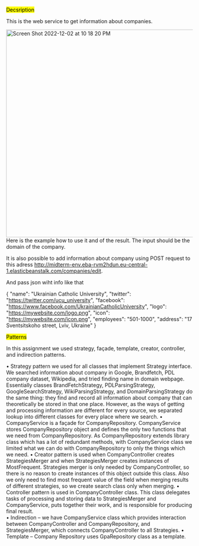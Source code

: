 <mark>Decsription</mark>

This is the web service to get information about companies.

<img width="560" alt="Screen Shot 2022-12-02 at 10 18 20 PM" src="https://user-images.githubusercontent.com/33194709/205378623-15bc39fa-d682-440e-8c12-3666c7492cbc.png">
Here is the example how to use it and of the result. The input should be the domain of the company.

It is also possible to add information about company using POST request to
this adress http://midterm-env.eba-rvm2hdun.eu-central-1.elasticbeanstalk.com/companies/edit.


And pass json wiht info like that 


{ "name": "Ukrainian Catholic University",
  "twitter": "https://twitter.com/ucu_university",
  "facebook": "https://www.facebook.com/UkrainianCatholicUniversity",
  "logo": "https://mywebsite.com/logo.png",
  "icon": "https://mywebsite.com/icon.png",
  "employees": "501-1000",
  "address": "17 Sventsitskoho street, Lviv, Ukraine" }


<mark>Patterns</mark>

In this assignment we used strategy, façade, template, creator, controller, and indirection patterns.

•	Strategy pattern we used for all classes that implement Strategy interface. We searched information about company in Google, Brandfetch, PDL company dataset, Wikipedia, and tried finding name in domain webpage. Essentially classes BrandFetchStrategy, PDLParsingStrategy, GoogleSearchStrategy, WikiParsingStrategy, and DomainParsingStrategy do the same thing: they find and record all information about company that can theoretically be stored in that one place. However, as the ways of getting and processing information are different for every source, we separated lookup into different classes for every place where we search.
•	CompanyService is a façade for CompanyRepository. CompanyService stores CompanyRepository object and defines the only two functions that we need from CompanyRepository. As CompanyRepository extends library class which has a lot of redundant methods, with CompanyService class we limited what we can do with CompanyRepository to only the things which we need.
•	Creator pattern is used when CompanyController creates StrategiesMerger and when StrategiesMerger creates instances of MostFrequent. Strategies merger is only needed by CompanyController, so there is no reason to create instances of this object outside this class. Also we only need to find most frequent value of the field when merging results of different strategies, so we create search class only when merging.
•	Controller pattern is used in CompanyController class. This class delegates tasks of processing and storing data to StrategiesMerger and CompanyService, puts together their work, and is responsible for producing final result.  
•	Indirection – we have CompanyService class which provides interaction between CompanyController and CompanyRepository, and StrategiesMerger, which connects CompanyController to all Strategies.
•	Template – Company Repository uses GpaRepository class as a template.

